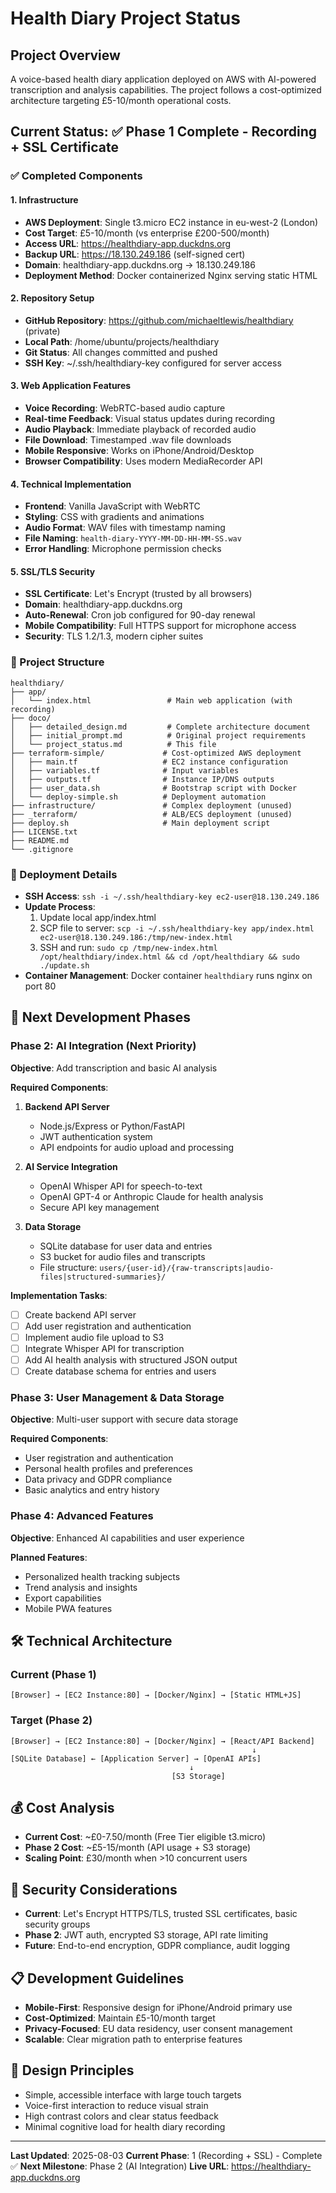 # Health Diary Project Status

## Project Overview
A voice-based health diary application deployed on AWS with AI-powered transcription and analysis capabilities. The project follows a cost-optimized architecture targeting £5-10/month operational costs.

## Current Status: ✅ Phase 1 Complete - Recording + SSL Certificate

### ✅ Completed Components

#### 1. Infrastructure
- **AWS Deployment**: Single t3.micro EC2 instance in eu-west-2 (London)
- **Cost Target**: £5-10/month (vs enterprise £200-500/month)
- **Access URL**: https://healthdiary-app.duckdns.org
- **Backup URL**: https://18.130.249.186 (self-signed cert)
- **Domain**: healthdiary-app.duckdns.org → 18.130.249.186
- **Deployment Method**: Docker containerized Nginx serving static HTML

#### 2. Repository Setup
- **GitHub Repository**: https://github.com/michaeltlewis/healthdiary (private)
- **Local Path**: /home/ubuntu/projects/healthdiary
- **Git Status**: All changes committed and pushed
- **SSH Key**: ~/.ssh/healthdiary-key configured for server access

#### 3. Web Application Features
- **Voice Recording**: WebRTC-based audio capture
- **Real-time Feedback**: Visual status updates during recording
- **Audio Playback**: Immediate playback of recorded audio
- **File Download**: Timestamped .wav file downloads
- **Mobile Responsive**: Works on iPhone/Android/Desktop
- **Browser Compatibility**: Uses modern MediaRecorder API

#### 4. Technical Implementation
- **Frontend**: Vanilla JavaScript with WebRTC
- **Styling**: CSS with gradients and animations
- **Audio Format**: WAV files with timestamp naming
- **File Naming**: `health-diary-YYYY-MM-DD-HH-MM-SS.wav`
- **Error Handling**: Microphone permission checks

#### 5. SSL/TLS Security
- **SSL Certificate**: Let's Encrypt (trusted by all browsers)
- **Domain**: healthdiary-app.duckdns.org
- **Auto-Renewal**: Cron job configured for 90-day renewal
- **Mobile Compatibility**: Full HTTPS support for microphone access
- **Security**: TLS 1.2/1.3, modern cipher suites

### 📁 Project Structure
```
healthdiary/
├── app/
│   └── index.html                 # Main web application (with recording)
├── doco/
│   ├── detailed_design.md         # Complete architecture document
│   ├── initial_prompt.md          # Original project requirements
│   └── project_status.md          # This file
├── terraform-simple/             # Cost-optimized AWS deployment
│   ├── main.tf                   # EC2 instance configuration
│   ├── variables.tf              # Input variables
│   ├── outputs.tf                # Instance IP/DNS outputs
│   ├── user_data.sh              # Bootstrap script with Docker
│   └── deploy-simple.sh          # Deployment automation
├── infrastructure/               # Complex deployment (unused)
├── _terraform/                   # ALB/ECS deployment (unused)
├── deploy.sh                     # Main deployment script
├── LICENSE.txt
├── README.md
└── .gitignore
```

### 🔧 Deployment Details
- **SSH Access**: `ssh -i ~/.ssh/healthdiary-key ec2-user@18.130.249.186`
- **Update Process**: 
  1. Update local app/index.html
  2. SCP file to server: `scp -i ~/.ssh/healthdiary-key app/index.html ec2-user@18.130.249.186:/tmp/new-index.html`
  3. SSH and run: `sudo cp /tmp/new-index.html /opt/healthdiary/index.html && cd /opt/healthdiary && sudo ./update.sh`
- **Container Management**: Docker container `healthdiary` runs nginx on port 80

## 🎯 Next Development Phases

### Phase 2: AI Integration (Next Priority)
**Objective**: Add transcription and basic AI analysis

**Required Components**:
1. **Backend API Server**
   - Node.js/Express or Python/FastAPI
   - JWT authentication system
   - API endpoints for audio upload and processing

2. **AI Service Integration**
   - OpenAI Whisper API for speech-to-text
   - OpenAI GPT-4 or Anthropic Claude for health analysis
   - Secure API key management

3. **Data Storage**
   - SQLite database for user data and entries
   - S3 bucket for audio files and transcripts
   - File structure: `users/{user-id}/{raw-transcripts|audio-files|structured-summaries}/`

**Implementation Tasks**:
- [ ] Create backend API server
- [ ] Add user registration and authentication
- [ ] Implement audio file upload to S3
- [ ] Integrate Whisper API for transcription
- [ ] Add AI health analysis with structured JSON output
- [ ] Create database schema for entries and users

### Phase 3: User Management & Data Storage
**Objective**: Multi-user support with secure data storage

**Required Components**:
- User registration and authentication
- Personal health profiles and preferences
- Data privacy and GDPR compliance
- Basic analytics and entry history

### Phase 4: Advanced Features
**Objective**: Enhanced AI capabilities and user experience

**Planned Features**:
- Personalized health tracking subjects
- Trend analysis and insights
- Export capabilities
- Mobile PWA features

## 🛠️ Technical Architecture

### Current (Phase 1)
```
[Browser] → [EC2 Instance:80] → [Docker/Nginx] → [Static HTML+JS]
```

### Target (Phase 2)
```
[Browser] → [EC2 Instance:80] → [Docker/Nginx] → [React/API Backend]
                                                      ↓
[SQLite Database] ← [Application Server] → [OpenAI APIs]
                                        ↓
                                    [S3 Storage]
```

## 💰 Cost Analysis
- **Current Cost**: ~£0-7.50/month (Free Tier eligible t3.micro)
- **Phase 2 Cost**: ~£5-15/month (API usage + S3 storage)
- **Scaling Point**: £30/month when >10 concurrent users

## 🔐 Security Considerations
- **Current**: Let's Encrypt HTTPS/TLS, trusted SSL certificates, basic security groups
- **Phase 2**: JWT auth, encrypted S3 storage, API rate limiting
- **Future**: End-to-end encryption, GDPR compliance, audit logging

## 📋 Development Guidelines
- **Mobile-First**: Responsive design for iPhone/Android primary use
- **Cost-Optimized**: Maintain £5-10/month target
- **Privacy-Focused**: EU data residency, user consent management
- **Scalable**: Clear migration path to enterprise features

## 🎨 Design Principles
- Simple, accessible interface with large touch targets
- Voice-first interaction to reduce visual strain
- High contrast colors and clear status feedback
- Minimal cognitive load for health diary recording

---

**Last Updated**: 2025-08-03
**Current Phase**: 1 (Recording + SSL) - Complete ✅
**Next Milestone**: Phase 2 (AI Integration)
**Live URL**: https://healthdiary-app.duckdns.org